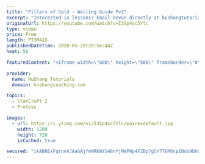 ```yaml
---
title: "Pillars of Gold - Walling Guide PvZ"
excerpt: "Interested in lessons? Email Devon directly at hushangtutorials@outlook.com ------------------------------------------------------------------------------------------------------- Want to support HuShang Tutorials directly? Patreon is a website where you can contribute a monthly donation that will help"
originalUrl: https://youtube.com/watch?v=I3Sp4sc5Ylc
type: video
price: Free
length: PT3M41S
publishedDateTime: 2020-05-28T20:56:44Z
heat: 50

featuredContent: "<iframe width=\"800\" height=\"500\" frameborder=\"0\" src=\"https://www.youtube.com/embed/I3Sp4sc5Ylc\" allow=\"accelerometer; autoplay; encrypted-media; gyroscope; picture-in-picture\" allowfullscreen></iframe>"

provider:
  name: HuShang Tutorials
  domain: hushangcoaching.com

topics:
  - StarCraft 2
  - Protoss

images:
  - url: https://i.ytimg.com/vi/I3Sp4sc5Ylc/maxresdefault.jpg
    width: 1280
    height: 720
    isCached: true

secured: "ikABNExFqtnn4JAaGAjfmNRKWYS48nYjMmPHp4FZBp7g5Y7T6MOcpIBob9bhQggi2L8ccK9U7HmLCoX2sFqsCvUzmwoaYuVTS+kjlBwqHaNsKXZXkE7RAlZSbDmiK5mOG2EG2ykhN+vmkQebTcfBPFhxYQQlOFdhc2LnL+ceJTIxjyQPjRZmBFkxkf7mb16rBtpf5wu8duYXLBufSUCTGW+6zDfGXWmq8dsCxnG2I5RZ8EwKMDxVr16o8u2lqZ9qVR680eYe72i5zdCkJt2zi676wk2eEW1HhSmJvA2RoQZhmBol2wPIP+lfq6k5fK4DQ81t0+DJA1UkSBufV/83u+xyHNlx/UswYJeyitBKmxyRG4wPktgYipTiRP3SL/V2iszljyA/8QGV09QPDvmxcqiQgjIQECYYrA74eBNmH8Q=;8kBUb0oy1jb/vc+NGwBlzg=="
---
```


